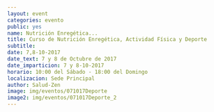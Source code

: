 ```yaml
---
layout: event
categories: evento
public: yes
name: Nutrición Enregética...
title: Curso de Nutrición Enregética, Actividad Física y Deporte
subtitle:
date: 7,8-10-2017
date_text: 7 y 8 de Octubre de 2017
date_imparticion: 7 y 8-10-2017
horario: 10:00 del Sábado - 18:00 del Domingo
localizacion: Sede Principal
author: Salud-Zen
image: img/eventos/071017Deporte
image2: img/eventos/071017Deporte_2
---
```

